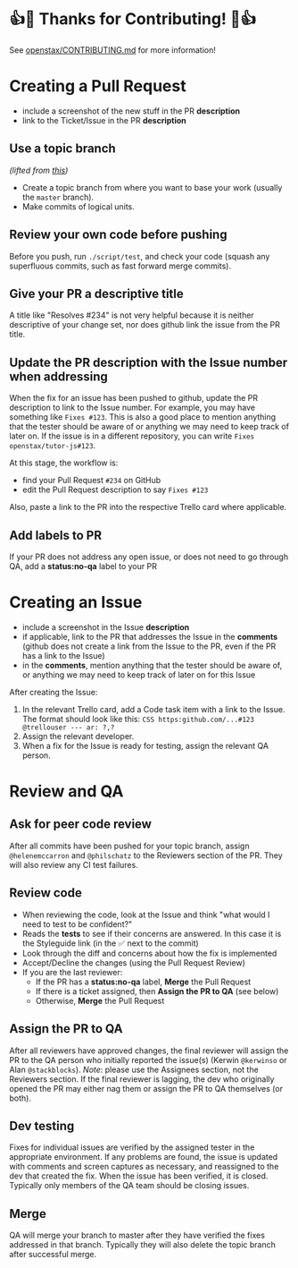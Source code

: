 # :+1::tada: Thanks for Contributing! :tada::+1:

See [openstax/CONTRIBUTING.md](https://github.com/openstax/napkin-notes/blob/master/CONTRIBUTING.md) for more information!

# Creating a Pull Request

- include a screenshot of the new stuff in the PR **description**
- link to the Ticket/Issue in the PR **description**

## Use a topic branch
*(lifted from [this](https://github.com/puppetlabs/puppet/blob/master/CONTRIBUTING.md))*

- Create a topic branch from where you want to base your work (usually the `master` branch).
- Make commits of logical units.

## Review your own code before pushing
Before you push, run `./script/test`, and check your code (squash any superfluous commits, such as fast forward merge commits). 

## Give your PR a descriptive title
A title like "Resolves #234" is not very helpful because it is neither descriptive of your change set, nor does github link the issue from the PR title.

## Update the PR description with the Issue number when addressing
When the fix for an issue has been pushed to github, update the PR description to link to the Issue number. For example, you may have something like `Fixes #123`. This is also a good place to mention anything that the tester should be aware of or anything we may need to keep track of later on. If the issue is in a different repository, you can write `Fixes openstax/tutor-js#123`.

At this stage, the workflow is:

  - find your Pull Request `#234` on GitHub
  - edit the Pull Request description to say `Fixes #123`

Also, paste a link to the PR into the respective Trello card where applicable.

## Add labels to PR
If your PR does not address any open issue, or does not need to go through QA, add a **status:no-qa** label to your PR

# Creating an Issue
- include a screenshot in the Issue **description**
- if applicable, link to the PR that addresses the Issue in the **comments** (github does not create a link from the Issue to the PR, even if the PR has a link to the Issue)
- in the **comments**, mention anything that the tester should be aware of, or anything we may need to keep track of later on for this Issue

After creating the Issue:

1. In the relevant Trello card, add a Code task item with a link to the Issue. The format should look like this: `CSS https:github.com/...#123 @trellouser --- ar: ?,?`
1. Assign the relevant developer.
1. When a fix for the Issue is ready for testing, assign the relevant QA person.

# Review and QA

## Ask for peer code review 
After all commits have been pushed for your topic branch, assign `@helenemccarron` and `@philschatz` to the Reviewers section of the PR. They will also review any CI test failures.

## Review code

- When reviewing the code, look at the Issue and think "what would I need to test to be confident?"
- Reads the **tests** to see if their concerns are answered. In this case it is the Styleguide link (in the :white_check_mark: next to the commit)
- Look through the diff and concerns about how the fix is implemented
- Accept/Decline the changes (using the Pull Request Review)
- If you are the last reviewer:
  - If the PR has a **status:no-qa** label, **Merge** the Pull Request
  - If there is a ticket assigned, then **Assign the PR to QA** (see below)
  - Otherwise, **Merge** the Pull Request


## Assign the PR to QA
After all reviewers have approved changes, the final reviewer will assign the PR to the QA person who initially reported the issue(s) (Kerwin `@kerwinso` or Alan `@stackblocks`). *Note*: please use the Assignees section, not the Reviewers section. If the final reviewer is lagging, the dev who originally opened the PR may either nag them or assign the PR to QA themselves (or both).

## Dev testing
Fixes for individual issues are verified by the assigned tester in the appropriate environment. If any problems are found, the issue is updated with comments and screen captures as necessary, and reassigned to the dev that created the fix. When the issue has been verified, it is closed. Typically only members of the QA team should be closing issues.

## Merge
QA will merge your branch to master after they have verified the fixes addressed in that branch. Typically they will also delete the topic branch after successful merge.

